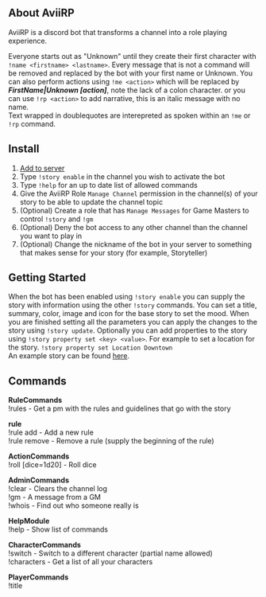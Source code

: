 ## About AviiRP

AviiRP is a discord bot that transforms a channel into a role playing experience.

Everyone starts out as "Unknown" until they create their first character with `!name <firstname> <lastname>`. Every message that is not a command will be removed and replaced by the bot with your first name or Unknown. You can also perform actions using `!me <action>` which will be replaced by **_FirstName|Unknown [action]_**, note the lack of a colon character. or you can use `!rp <action>` to add narrative, this is an italic message with no name.  
Text wrapped in doublequotes are interepreted as spoken within an `!me` or `!rp` command.

## Install

1.  [Add to server](https://discordapp.com/api/oauth2/authorize?client_id=438250098619580416&permissions=125968&scope=bot)
2.  Type `!story enable` in the channel you wish to activate the bot
3.  Type `!help` for an up to date list of allowed commands
4.  Give the AviiRP Role `Manage Channel` permission in the channel(s) of your story to be able to update the channel topic
5.  (Optional) Create a role that has `Manage Messages` for Game Masters to control `!story` and `!gm`
6.  (Optional) Deny the bot access to any other channel than the channel you want to play in
7.  (Optional) Change the nickname of the bot in your server to something that makes sense for your story (for example, Storyteller)

## Getting Started

When the bot has been enabled using `!story enable` you can supply the story with information using the other `!story` commands. You can set a title, summary, color, image and icon for the base story to set the mood. When you are finished setting all the parameters you can apply the changes to the story using `!story update`. Optionally you can add properties to the story using `!story property set <key> <value>`. For example to set a location for the story. `!story property set Location Downtown`  
An example story can be found [here](https://aviinl.github.io/aviirp/sample.html).

## Commands

**RuleCommands**  
!rules - Get a pm with the rules and guidelines that go with the story  

**rule**  
!rule add <text> - Add a new rule  
!rule remove <text> - Remove a rule (supply the beginning of the rule)  

**ActionCommands**  
!roll [dice=1d20] - Roll dice  

**AdminCommands**  
!clear - Clears the channel log  
!gm <text> - A message from a GM  
!whois <discriminator> - Find out who someone really is  

**HelpModule**  
!help - Show list of commands  

**CharacterCommands**  
!switch <name> - Switch to a different character (partial name allowed)  
!characters - Get a list of all your characters  

**PlayerCommands**  
!title <title> - Sets a title for your character.  
!name <firstname> [lastname=] - Create a new character with a name with an optional last name  
!perma [notify=False] - Delete your character  
!me <text> - Perform an action.  
!rp <text> - Perform an action without prepending name.  
!showid - Show your ID.  
!ooc <text> - Speak out of character  
!fix - Removes your last message  

**story**  
!story enable - Enable the bot in the current channel  
!story disable - Disable the bot in the current channel  
!story link <ChannelID> - Link a channels character database  
!story title <value> - Change the title  
!story summary <value> - Update the summary  
!story color <value> - Change the color  
!story icon <value> - Change the icon. Use "" to remove  
!story image <value> - Change the image. Use "" to remove  
!story update - Apply changes to the story card  

**property**  
!story property set <key> <value> - Set a property on the story card  
!story property remove <key> - Remove a property from the story card  

## Help

For questions join my discord [here](https://discord.gg/uTxXTVt)
